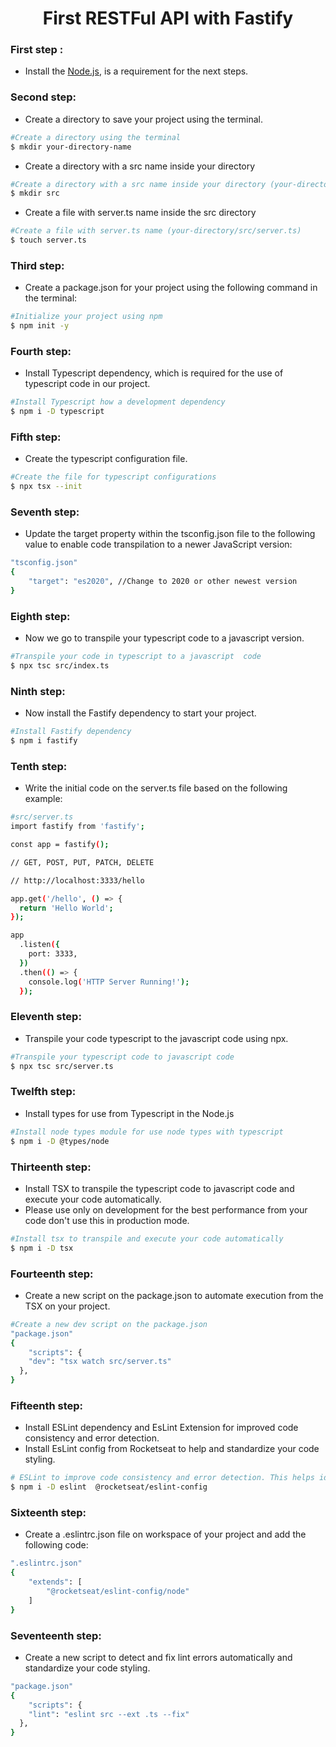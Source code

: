 <h1 align="center">
First RESTFul API with Fastify
</h1>

### First step :

- Install the [Node.js](https://nodejs.org/en/download), is a requirement for the next steps.

### Second step:

- Create a directory to save your project using the terminal.

```bash
#Create a directory using the terminal
$ mkdir your-directory-name
```

- Create a directory with a src name inside your directory

```bash
#Create a directory with a src name inside your directory (your-directory/src)
$ mkdir src
```

- Create a file with server.ts name inside the src directory

```bash
#Create a file with server.ts name (your-directory/src/server.ts)
$ touch server.ts
```

### Third step:

- Create a package.json for your project using the following command in the terminal:

```bash
#Initialize your project using npm
$ npm init -y
```

### Fourth step:

- Install Typescript dependency, which is required for the use of typescript code in our project.

```bash
#Install Typescript how a development dependency
$ npm i -D typescript
```

### Fifth step:

- Create the typescript configuration file.

```bash
#Create the file for typescript configurations
$ npx tsx --init
```

### Seventh step:

- Update the target property within the tsconfig.json file to the following value to enable code transpilation to a newer JavaScript version:

```bash
"tsconfig.json"
{
    "target": "es2020", //Change to 2020 or other newest version
}
```

### Eighth step:

- Now we go to transpile your typescript code to a javascript version.

```bash
#Transpile your code in typescript to a javascript  code
$ npx tsc src/index.ts
```

### Ninth step:

- Now install the Fastify dependency to start your project.

```bash
#Install Fastify dependency
$ npm i fastify
```

### Tenth step:

- Write the initial code on the server.ts file based on the following example:

```bash
#src/server.ts
import fastify from 'fastify';

const app = fastify();

// GET, POST, PUT, PATCH, DELETE

// http://localhost:3333/hello

app.get('/hello', () => {
  return 'Hello World';
});

app
  .listen({
    port: 3333,
  })
  .then(() => {
    console.log('HTTP Server Running!');
  });
```

### Eleventh step:

- Transpile your code typescript to the javascript code using npx.

```bash
#Transpile your typescript code to javascript code
$ npx tsc src/server.ts
```

### Twelfth step:

- Install types for use from Typescript in the Node.js

```bash
#Install node types module for use node types with typescript
$ npm i -D @types/node
```

### Thirteenth step:

- Install TSX to transpile the typescript code to javascript code and execute your code automatically.
- Please use only on development for the best performance from your code don't use this in production mode.

```bash
#Install tsx to transpile and execute your code automatically
$ npm i -D tsx
```
### Fourteenth step:

- Create a new script on the package.json to automate execution from the TSX on your project.

```bash
#Create a new dev script on the package.json
"package.json"
{
    "scripts": {
    "dev": "tsx watch src/server.ts"
  },
}
```
### Fifteenth step:

- Install ESLint dependency and EsLint Extension for improved code consistency and error detection.
- Install EsLint config from Rocketseat to help and standardize your code styling.

```bash
# ESLint to improve code consistency and error detection. This helps identify and fix issues in your code..
$ npm i -D eslint  @rocketseat/eslint-config
``` 
### Sixteenth step:

- Create a .eslintrc.json file on workspace of your project and add the following code:

```bash
".eslintrc.json"
{
    "extends": [
        "@rocketseat/eslint-config/node"
    ]
}
```
### Seventeenth step:

- Create a new script to detect and fix lint errors  automatically and standardize your code styling.

```bash
"package.json"
{
    "scripts": {
    "lint": "eslint src --ext .ts --fix"
  },
}
```